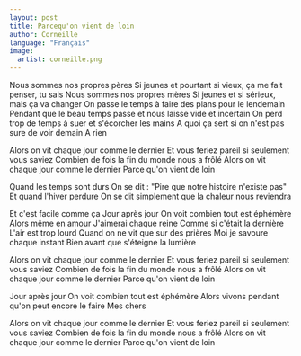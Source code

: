 ```yaml
---
layout: post
title: Parcequ'on vient de loin
author: Corneille
language: "Français"
image:
  artist: corneille.png
---
```

Nous sommes nos propres pères
Si jeunes et pourtant si vieux, ça me fait penser, tu sais
Nous sommes nos propres mères
Si jeunes et si sérieux, mais ça va changer
On passe le temps à faire des plans pour le lendemain
Pendant que le beau temps passe et nous laisse vide et incertain
On perd trop de temps à suer et s'écorcher les mains
A quoi ça sert si on n'est pas sure de voir demain
A rien

Alors on vit chaque jour comme le dernier
Et vous feriez pareil si seulement vous saviez
Combien de fois la fin du monde nous a frôlé
Alors on vit chaque jour comme le dernier
Parce qu'on vient de loin

Quand les temps sont durs
On se dit : "Pire que notre histoire n'existe pas"
Et quand l'hiver perdure
On se dit simplement que la chaleur nous reviendra


Et c'est facile comme ça
Jour après jour
On voit combien tout est éphémère
Alors même en amour
J'aimerai chaque reine
Comme si c'était la dernière
L'air est trop lourd
Quand on ne vit que sur des prières
Moi je savoure chaque instant
Bien avant que s'éteigne la lumière

Alors on vit chaque jour comme le dernier
Et vous feriez pareil si seulement vous saviez
Combien de fois la fin du monde nous a frôlé
Alors on vit chaque jour comme le dernier
Parce qu'on vient de loin

Jour après jour
On voit combien tout est éphémère
Alors vivons pendant qu'on peut encore le faire
Mes chers

Alors on vit chaque jour comme le dernier
Et vous feriez pareil si seulement vous saviez
Combien de fois la fin du monde nous a frôlé
Alors on vit chaque jour comme le dernier
Parce qu'on vient de loin
